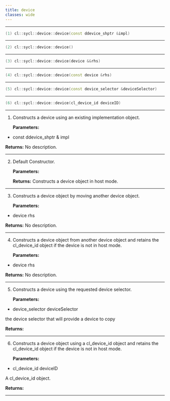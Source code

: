 ```yaml
---
title: device
classes: wide
---
```



---

```cpp
(1) cl::sycl::device::device(const ddevice_shptr &impl)
```

---

```cpp
(2) cl::sycl::device::device()
```

---

```cpp
(3) cl::sycl::device::device(device &&rhs)
```

---

```cpp
(4) cl::sycl::device::device(const device &rhs)
```

---

```cpp
(5) cl::sycl::device::device(const device_selector &deviceSelector)
```

---

```cpp
(6) cl::sycl::device::device(cl_device_id deviceID)
```

---

1. Constructs a device using an existing implementation object. 

   **Parameters:**

  * const ddevice_shptr & impl

   

   **Returns:** No description.

---

2. Default Constructor. 

   **Parameters:**

   **Returns:** Constructs a device object in host mode. 

---

3. Constructs a device object by moving another device object. 

   **Parameters:**

  * device rhs

   

   **Returns:** No description.

---

4. Constructs a device object from another device object and retains the cl_device_id object if the device is not in host mode. 

   **Parameters:**

  * device rhs

   

   **Returns:** No description.

---

5. Constructs a device using the requested device selector. 

   **Parameters:**

  * device_selector deviceSelector

   the device selector that will provide a device to copy 

   **Returns:** 

---

6. Constructs a device object using a cl_device_id object and retains the cl_device_id object if the device is not in host mode. 

   **Parameters:**

  * cl_device_id deviceID

   A cl_device_id object. 

   **Returns:** 

---

